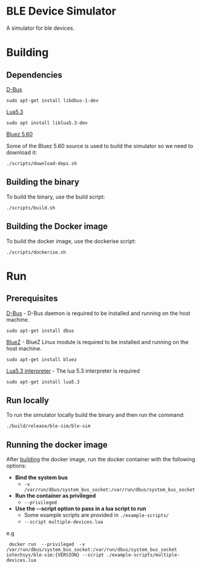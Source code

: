 # BLE Device Simulator
A simulator for ble devices.

# Building

## Dependencies
[D-Bus](https://www.freedesktop.org/wiki/Software/dbus/) 

  `sudo apt-get install libdbus-1-dev` 

[Lua5.3](https://www.lua.org/versions.html)

  `sudo apt install liblua5.3-dev` 

[Bluez 5.60](http://www.bluez.org/)

Some of the Bluez 5.60 source is used to build the simulator so we need to download it:

  `./scripts/download-deps.sh`

## Building the binary

To build the binary, use the build script:

`./scripts/build.sh`

## Building the Docker image

To build the docker image, use the dockerise script:

`./scripts/dockerise.sh`

# Run

## Prerequisites
[D-Bus](https://www.freedesktop.org/wiki/Software/dbus/) -
D-Bus daemon is required to be installed and running on the host machine.

`sudo apt-get install dbus`
 
[BlueZ](http://www.bluez.org/) -
BlueZ Linux module is required to be installed and running on the host
machine.

`sudo apt-get install bluez`

[Lua5.3 interpreter](https://www.lua.org/) - 
The lua 5.3 interpreter is required

`sudo apt-get install lua5.3`

## Run locally

To run the simulator locally build the binary and then run the command:

  `./build/release/ble-sim/ble-sim`

## Running the docker image

After [building](#Building-the-Docker-image) the docker image, run the docker container with the following options:

- **Bind the system bus**
  - `-v /var/run/dbus/system_bus_socket:/var/run/dbus/system_bus_socket`
- **Run the container as privileged**
  - `--privileged`
- **Use the --script option to pass in a lua script to run** 
  - Some example scripts are provided in `./example-scripts/`
  - `--script multiple-devices.lua`

e.g 
 
 ` 
    docker run 
    --privileged 
    -v /var/run/dbus/system_bus_socket:/var/run/dbus/system_bus_socket 
    iotechsys/ble-sim:{VERSION}
    --script ./example-scripts/multiple-devices.lua
  `